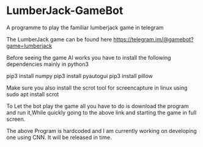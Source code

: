 # LumberJack-GameBot
A programme to play the familiar lumberjack game in telegram

The LumberJack game can be found here https://telegram.im/@gamebot?game=lumberjack

Before seeing the game AI works you have to install the following dependencies mainly in python3

pip3 install numpy
pip3 install pyautogui
pip3 install pillow

Make sure you also install the scrot tool for screencapture in linux using 
sudo apt install scrot

To Let the bot play the game all you have to do is download the program and run it,While quickly going to the above link and starting the game in full screen.

The above Program is hardcoded and I am currently working on developing one using CNN. It will be released in time.

